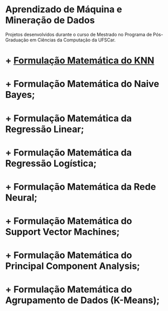 # Aprendizado de Máquina e Mineração de Dados

Projetos desenvolvidos durante o curso de Mestrado no Programa de Pós-Graduação em Ciências da Computação da UFSCar.

# + [Formulação Matemática do KNN](https://nbviewer.jupyter.org/github/rafaelpavan95/MSc_MachineLearning_DataMining/blob/main/KNN_FROM_SCRATCH.ipynb)
# + Formulação Matemática do Naive Bayes;
# + Formulação Matemática da Regressão Linear;
# + Formulação Matemática da Regressão Logística;
# + Formulação Matemática da Rede Neural;
# + Formulação Matemática do Support Vector Machines;
# + Formulação Matemática do Principal Component Analysis;
# + Formulação Matemática do Agrupamento de Dados (K-Means);
